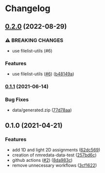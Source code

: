 # Changelog

## [0.2.0](https://www.github.com/cheminfo/nmredata-data-test/compare/v0.1.1...v0.2.0) (2022-08-29)


### ⚠ BREAKING CHANGES

* use filelist-utils (#6)

### Features

* use filelist-utils ([#6](https://www.github.com/cheminfo/nmredata-data-test/issues/6)) ([b48149a](https://www.github.com/cheminfo/nmredata-data-test/commit/b48149a24a4ba1326083ddc5a4072d21b5e1cca5))

### [0.1.1](https://www.github.com/cheminfo/nmredata-data-test/compare/v0.1.0...v0.1.1) (2021-06-14)


### Bug Fixes

* data/generated.zip ([77d78aa](https://www.github.com/cheminfo/nmredata-data-test/commit/77d78aa7a1b9d0623b6636636ba78ccac120a1c2))

## 0.1.0 (2021-04-21)


### Features

* add 1D and light 2D assignments ([62dc569](https://www.github.com/cheminfo/nmredata-data-test/commit/62dc5693a319f573d6e18aa5b4fc2fea9428c026))
* creation of nmredata-data-test ([257bd6c](https://www.github.com/cheminfo/nmredata-data-test/commit/257bd6c462a7e3262aa220dcb2f8884c7851ec13))
* github actions  ([#2](https://www.github.com/cheminfo/nmredata-data-test/issues/2)) ([8da983c](https://www.github.com/cheminfo/nmredata-data-test/commit/8da983c73e78241a971d9b86fc4893184e183904))
* remove unnecessary workflows ([3cf1622](https://www.github.com/cheminfo/nmredata-data-test/commit/3cf1622545abaf679439b4e2c537114f60303b75))

